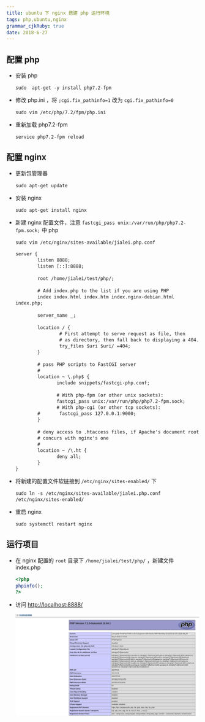 ```yaml
---
title: ubuntu 下 nginx 搭建 php 运行环境
tags: php,ubuntu,nginx
grammar_cjkRuby: true
date: 2018-6-27
---
```



## 配置 php

- 安装 php

	``` dos?linenums
	sudo  apt-get -y install php7.2-fpm
	```

- 修改 php.ini ，将 `;cgi.fix_pathinfo=1` 改为 `cgi.fix_pathinfo=0`

	``` dos?linenums
	sudo vim /etc/php/7.2/fpm/php.ini
	```
	
- 重新加载 php7.2-fpm

	``` dos?linenums
	service php7.2-fpm reload
	```
	
	
## 配置 nginx

- 更新包管理器

	``` dos?linenums
	sudo apt-get update
	```
	
- 安装 nginx

	``` dos?linenums
	sudo apt-get install nginx
	```
	
- 新建 nginx 配置文件，注意 `fastcgi_pass unix:/var/run/php/php7.2-fpm.sock;` 中 php

	``` dos?linenums
	sudo vim /etc/nginx/sites-available/jialei.php.conf
	```
	
	``` dsconfig
	server {
			listen 8888;
			listen [::]:8888;

			root /home/jialei/test/php/;

			# Add index.php to the list if you are using PHP
			index index.html index.htm index.nginx-debian.html index.php;

			server_name _;

			location / {
					# First attempt to serve request as file, then
					# as directory, then fall back to displaying a 404.
					try_files $uri $uri/ =404;
			}

			# pass PHP scripts to FastCGI server
			#
			location ~ \.php$ {
				   include snippets/fastcgi-php.conf;

				   # With php-fpm (or other unix sockets):
				   fastcgi_pass unix:/var/run/php/php7.2-fpm.sock;
				   # With php-cgi (or other tcp sockets):
			#       fastcgi_pass 127.0.0.1:9000;
			}

			# deny access to .htaccess files, if Apache's document root
			# concurs with nginx's one
			#
			location ~ /\.ht {
				   deny all;
			}
	}
	```
	
- 将新建的配置文件软链接到 `/etc/nginx/sites-enabled/` 下

	``` dos?linenums
	sudo ln -s /etc/nginx/sites-available/jialei.php.conf /etc/nginx/sites-enabled/
	```
	
- 重启 nginx

	``` dos?linenums
	sudo systemctl restart nginx
	```
	
	
## 运行项目

- 在 nginx 配置的 `root` 目录下 `/home/jialei/test/php/` ，新建文件 index.php

	``` php
	<?php
	phpinfo();
	?>
	```
	
- 访问 [http://localhost:8888/](http://localhost:8888/)

	![http://localhost:8888](./images/1530094050793.jpg)